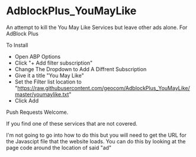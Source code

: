 # AdblockPlus_YouMayLike
An attempt to kill the You May Like Services but leave other ads alone. For AdBlock Plus

To Install

* Open ABP Options
* Click "+ Add filter subscription"
* Change The Dropdown to Add A Diffrent Subscription
* Give it a title "You May Like"
* Set the Filter list location to "https://raw.githubusercontent.com/geocom/AdblockPlus_YouMayLike/master/youmaylike.txt"
* Click Add

Push Requests Welcome.

If you find one of these services that are not covered.

I'm not going to go into how to do this but you will need to get the URL for the Javascipt file that the website loads. You can do this by looking at the page code around the location of said "ad"
